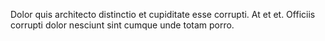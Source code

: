 Dolor quis architecto distinctio et cupiditate esse corrupti. At et et. Officiis corrupti dolor nesciunt sint cumque unde totam porro.